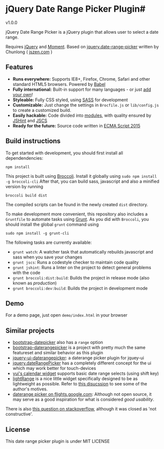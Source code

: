 # jQuery Date Range Picker Plugin#

v1.0.0

jQuery Date Range Picker is a jQuery plugin that allows user to select a date range.

Requires [jQuery](https://jquery.com/) and [Moment](http://momentjs.com/).
Based on [jquery.date-range-picker](https://github.com/longbill/jquery-date-range-picker) written by Chunlong ( [jszen.com](http://jszen.com) )

## Features
* **Runs everywhere:** Supports IE8+, Firefox, Chrome, Safari and other standard HTML5 browsers. Powered by [Babel](https://babeljs.io/)
* **Fully international:** Built-in support for many languages - or just [add your own](lib/locales)!
* **Styleable:** Fully CSS styled, using [SASS](http://sass-lang.com/) for development
* **Customizable:** Just change the settings in `Brocfile.js` or `lib/config.js` to create a customized build.
* **Easily hackable:** Code divided into [modules](http://browserify.org/), with quality ensured by [JSHint](http://jshint.com/about/) and [JSCS](http://jscs.info/) 
* **Ready for the future:** Source code written in [ECMA Script 2015](https://babeljs.io/docs/learn-es2015/)


## Build instructions
To get started with development, you should first install all dependendencies:
```
npm install
```
This project is built using [Broccoli](http://broccolijs.com/).
Install it globally using 
```sudo npm install -g broccoli-cli```
After that, you can build sass, javascript and also a minified version by running
```
broccoli build dist
```
The compiled scripts can be found in the newly created `dist` directory.

To make development more convenient, this repository also includes a `Gruntfile` to automate tasks using [Grunt](http://gruntjs.com/).
As you did with `Broccoli`, you should install the global `grunt` command using
```
sudo npm install -g grunt-cli
```
The following tasks are currently available:
* `grunt watch`: A watcher task that automatically rebuilds javascript and sass when you save your changes
* `grunt jscs`: Runs a codestyle checker to maintain code quality
* `grunt jshint`: Runs a linter on the project to detect general problems with the code
* `grunt broccoli:dist:build`: Builds the project in release mode (also known as *production*)
* `grunt broccoli:dev:build`: Builds the project in development mode

## Demo
For a demo page, just open `demo/index.html` in your browser

## Similar projects
* [bootstrap-datepicker](https://github.com/eternicode/bootstrap-datepicker) also has a `range` option
* [bootstrap-daterangepicker](https://github.com/dangrossman/bootstrap-daterangepicker) is a project with pretty much the same featureset and similar behavior as this plugin
* [jquery-ui-daterangepicker](https://github.com/tamble/jquery-ui-daterangepicker): a daterange picker plugin for jquey-ui
* [jquery.dateRangePicker](https://github.com/elohr/jquery.dateRangePicker) has a completely different concept for the ui which may work better for touch-devices
* [yui's calendar widget](http://yuilibrary.com/yui/docs/calendar/calendar-multipane.html) supports basic date range selects (using shift key)
* [lightRange](https://github.com/tommiehansen/lightRange) is a nice little widget specifically designed to be as lightweight as possible. Refer to [this disucssion](https://github.com/longbill/jquery-date-range-picker/issues/165) to see some of the author's motives.
* [daterange picker on flights.google.com](https://www.google.de/flights/): Although not open source, it may serve as a good inspiration for what is considered *good usability*.

There is also [this question on stackoverflow](https://stackoverflow.com/questions/1971208/looking-for-a-good-date-range-picker-any-suggestions), although it was closed as 'not constructive'.

## License
This date range picker plugin is under MIT LICENSE
